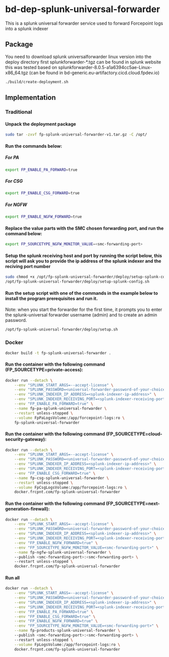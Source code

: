 # bd-dep-splunk-universal-forwarder
This is a splunk universal forwarder service used to forward Forcepoint logs into a splunk indexer

## Package

You need to download splunk universalforwarder linux version into the deploy directory first
splunkforwarder-*.tgz can be found in splunk website
this was tested based on splunkforwarder-8.0.5-a1a6394cc5ae-Linux-x86_64.tgz (can be found in bd-generic.eu-artifactory.cicd.cloud.fpdev.io)

```bash
./build/create-deployment.sh
```

## Implementation

### Traditional 

####	Unpack the deployment package 
```bash
sudo tar -zxvf fp-splunk-universal-forwarder-v1.tar.gz -C /opt/
```

#### Run the commands below:

##### For PA

```bash
export FP_ENABLE_PA_FORWARD=true
```
##### For CSG

```bash
export FP_ENABLE_CSG_FORWARD=true
```
##### For NGFW

```bash
export FP_ENABLE_NGFW_FORWARD=true
```

####	Replace the value parts with the SMC chosen forwarding port, and run the command below:

```bash
export FP_SOURCETYPE_NGFW_MONITOR_VALUE=<smc-forwarding-port>
```

####	Setup the splunk receiving host and port by running the script below, this script will ask you to provide the ip address of the splunk indexer and the reciving port number

```bash
sudo chmod +x /opt/fp-splunk-universal-forwarder/deploy/setup-splunk-config.sh
/opt/fp-splunk-universal-forwarder/deploy/setup-splunk-config.sh
```

####	Run the setup script with one of the commands in the example below to install the program prerequisites and run it.
Note: when you start the forwarder for the first time, it prompts you to enter the splunk-universal forwarder username (admin) and to create an admin password.
 
```bash
/opt/fp-splunk-universal-forwarder/deploy/setup.sh
```

### Docker

```bash
docker build -t fp-splunk-universal-forwarder . 
```

#### Run the container with the following command (FP_SOURCETYPE=private-access):

```bash
docker run --detach \
    --env "SPLUNK_START_ARGS=--accept-license" \
    --env "SPLUNK_PASSWORD=<universal-forwarder-password-of-your-choice>" \
    --env "SPLUNK_INDEXER_IP_ADDRESS=<splunk-indexer-ip-address>" \
    --env "SPLUNK_INDEXER_RECEIVING_PORT=<splunk-indexer-receiving-port>" \
    --env "FP_ENABLE_PA_FORWARD=true" \
    --name fp-pa-splunk-universal-forwarder \
    --restart unless-stopped \
    --volume FpPaLogsVolume:/app/forcepoint-logs:ro \
    fp-splunk-universal-forwarder
```

#### Run the container with the following command (FP_SOURCETYPE=cloud-security-gateway):

```bash
docker run --detach \
    --env "SPLUNK_START_ARGS=--accept-license" \
    --env "SPLUNK_PASSWORD=<universal-forwarder-password-of-your-choice>" \
    --env "SPLUNK_INDEXER_IP_ADDRESS=<splunk-indexer-ip-address>" \
    --env "SPLUNK_INDEXER_RECEIVING_PORT=<splunk-indexer-receiving-port>" \
    --env "FP_ENABLE_CSG_FORWARD=true" \
    --name fp-csg-splunk-universal-forwarder \
    --restart unless-stopped \
    --volume FpCsgLogsVolume:/app/forcepoint-logs:ro \
    docker.frcpnt.com/fp-splunk-universal-forwarder
```

#### Run the container with the following command (FP_SOURCETYPE=next-generation-firewall):

```bash
docker run --detach \
    --env "SPLUNK_START_ARGS=--accept-license" \
    --env "SPLUNK_PASSWORD=<universal-forwarder-password-of-your-choice>" \
    --env "SPLUNK_INDEXER_IP_ADDRESS=<splunk-indexer-ip-address>" \
    --env "SPLUNK_INDEXER_RECEIVING_PORT=<splunk-indexer-receiving-port>" \
    --env "FP_ENABLE_NGFW_FORWARD=true" \
    --env "FP_SOURCETYPE_NGFW_MONITOR_VALUE=<smc-forwarding-port>" \
    --name fp-ngfw-splunk-universal-forwarder \ 
    --publish <smc-forwarding-port>:<smc-forwarding-port> \ 
    --restart unless-stopped \
    docker.frcpnt.com/fp-splunk-universal-forwarder
```

#### Run all

```bash
docker run --detach \
    --env "SPLUNK_START_ARGS=--accept-license" \
    --env "SPLUNK_PASSWORD=<universal-forwarder-password-of-your-choice>" \
    --env "SPLUNK_INDEXER_IP_ADDRESS=<splunk-indexer-ip-address>" \
    --env "SPLUNK_INDEXER_RECEIVING_PORT=<splunk-indexer-receiving-port>" \
    --env "FP_ENABLE_PA_FORWARD=true" \
    --env "FP_ENABLE_CSG_FORWARD=true" \
    --env "FP_ENABLE_NGFW_FORWARD=true" \
    --env "FP_SOURCETYPE_NGFW_MONITOR_VALUE=<smc-forwarding-port>" \
    --name fp-products-splunk-universal-forwarder \ 
    --publish <smc-forwarding-port>:<smc-forwarding-port> \ 
    --restart unless-stopped \
    --volume FpLogsVolume:/app/forcepoint-logs:ro \
    docker.frcpnt.com/fp-splunk-universal-forwarder
```